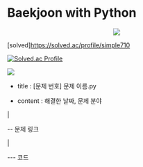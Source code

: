 # Baekjoon with Python
<div align=center><img src="https://img.shields.io/badge/Python-3776AB?style=flat&logo=python&logoColor=white"/></div>

[solved]https://solved.ac/profile/simple710


[![Solved.ac Profile](http://mazassumnida.wtf/api/generate_badge?boj=simple710)](https://solved.ac/profile/simple710)


<img src="http://mazandi.herokuapp.com/api?handle=(simple710)&theme=(Dark)"/>


- title : [문제 번호] 문제 이름.py


- content : 해결한 날짜, 문제 분야


|


-- 문제 링크


|


--- 코드
